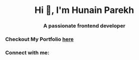<h1 align="center">Hi 👋, I'm Hunain Parekh</h1>
<h3 align="center">A passionate frontend developer</h3>
<h3>Checkout My Portfolio <a href="https://hunainparekh.com/">here</a></h3>

<h3 align="left">Connect with me:</h3>
<p align="left">
</p>
